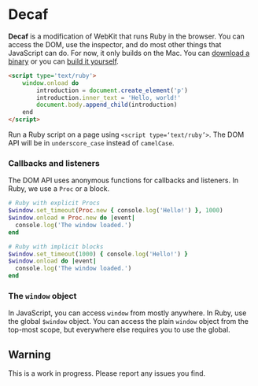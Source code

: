 # Decaf

**Decaf** is a modification of WebKit that runs Ruby in the browser. You can access the DOM, use the inspector, and do most other things that JavaScript can do. For now, it only builds on the Mac. You can [download a binary](http://trydecaf.org/latest?utm_source=github) or you can [build it yourself](http://www.webkit.org/building/build.html).

```html
<script type='text/ruby'>
    window.onload do
        introduction = document.create_element('p')
        introduction.inner_text = 'Hello, world!'
        document.body.append_child(introduction)
    end
</script>
```

Run a Ruby script on a page using `<script type=‘text/ruby’>`. The DOM API will be in `underscore_case` instead of `camelCase`.

### Callbacks and listeners
The DOM API uses anonymous functions for callbacks and listeners. In Ruby, we use a `Proc` or a block.

```ruby
# Ruby with explicit Procs
$window.set_timeout(Proc.new { console.log('Hello!') }, 1000)
$window.onload = Proc.new do |event|
  console.log('The window loaded.')
end

# Ruby with implicit blocks
$window.set_timeout(1000) { console.log('Hello!') }
$window.onload do |event|
  console.log('The window loaded.')
end
```

### The `window` object

In JavaScript, you can access `window` from mostly anywhere. In Ruby, use the global `$window` object. You can access the plain `window` object from the top-most scope, but everywhere else requires you to use the global.

## Warning
This is a work in progress. Please report any issues you find.
